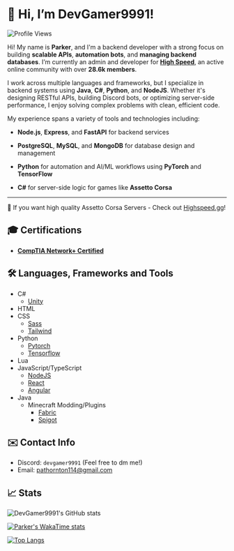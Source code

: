 # 👋 Hi, I’m DevGamer9991!

![Profile Views](https://komarev.com/ghpvc/?username=DevGamer9991)

Hi! My name is **Parker**, and I'm a backend developer with a strong focus on building **scalable APIs**, **automation bots**, and **managing backend databases**. I’m currently an admin and developer for [**High Speed**](https://highspeed.gg), an active online community with over **28.6k members**.

I work across multiple languages and frameworks, but I specialize in backend systems using **Java**, **C#**, **Python**, and **NodeJS**. Whether it's designing RESTful APIs, building Discord bots, or optimizing server-side performance, I enjoy solving complex problems with clean, efficient code.

My experience spans a variety of tools and technologies including:

- **Node.js**, **Express**, and **FastAPI** for backend services

- **PostgreSQL**, **MySQL**, and **MongoDB** for database design and management

- **Python** for automation and AI/ML workflows using **PyTorch** and **TensorFlow**

- **C#** for server-side logic for games like **Assetto Corsa**
---
🔗 If you want high quality Assetto Corsa Servers - Check out [Highspeed.gg](https://highspeed.gg)!

## 🎓 Certifications

- [**CompTIA Network+ Certified**](https://www.credly.com/badges/5bcdafb2-7ec5-41fc-9e6c-f89609fe22c2)

## 🛠️ Languages, Frameworks and Tools
- C# 
  - [Unity](https://unity.com/)
- HTML
- CSS 
  - [Sass](https://sass-lang.com/)
  - [Tailwind](https://tailwindcss.com/)
- Python
  - [Pytorch](https://pytorch.org/)
  - [Tensorflow](https://www.tensorflow.org/)
- Lua
- JavaScript/TypeScript
  - [NodeJS](https://nodejs.org)
  - [React](https://react.dev/)
  - [Angular](https://angular.io/)
- Java
  - Minecraft Modding/Plugins
    - [Fabric](https://fabricmc.net/)
    - [Spigot](https://www.spigotmc.org/)

## ✉️ Contact Info
- Discord: `devgamer9991` (Feel free to dm me!)
- Email: [pathornton114@gmail.com](mailto:pathornton114@gmail.com)

## 📈 Stats

![DevGamer9991's GitHub stats](https://github-readme-stats-pearl-kappa-34.vercel.app/api?username=devgamer9991&show_icons=true&theme=transparent&count_private=true)

[![Parker's WakaTime stats](https://github-readme-stats-pearl-kappa-34.vercel.app/api/wakatime?username=DevGamer9991)](https://github.com/anuraghazra/github-readme-stats)

[![Top Langs](https://github-readme-stats-pearl-kappa-34.vercel.app/api/top-langs/?username=devgamer9991&langs_count=6&exclude_repo=AssettoServer,actools,AuxBattlesProject-Unity,AuxBattles)](https://github.com/DevGamer9991)
